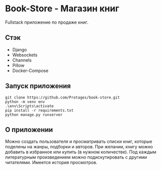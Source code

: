 # Book-Store - Магазин книг

Fullstack приложение по продаже книг.
## Стэк
- Django
- Websockets
- Channels
- Pillow
- Docker-Compose


## Запуск приложения

```
git clone https://github.com/Protages/book-store.git
python -m venv env
.\env\Scripts\activate
pip install -r requirements.txt  
python manage.py runserver 
```

## О приложении

Можно создать пользователя и просматривать списки книг, которые поделены на жанры, подборки и авторов. При желании, книгу можно добавить в избранное или купить (в нужном количестве). Под каждым литературным произведением можно подискутировать с другими читателями. Имеется история просмотров.
